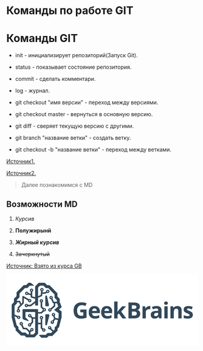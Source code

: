 # Команды по работе GIT
# Команды GIT

* init - инициализирует репозиторий(Запуск Git).

* status - показывает состояние репозитория.

* commit - сделать комментари.

* log - журнал.

* git checkout "имя версии" - переход между версиями.

* git checkout master -  вернуться в основную версию.

* git diff - сверяет текущую версию с другими.

* git branch "название ветки" - создать ветку.

* git checkout -b "название ветки" - переход между ветками.

[Источник1.](https://habr.com/ru/post/541258/)

[Источник2.](https://habr.com/ru/post/542616/)

> Далее познакомимся с MD

## Возможности MD

1. *Курсив*

2. **Полужирынй**

3. ***Жирный курсив***

4. ~~Зачеркнутый~~

[Источник: Взято из курса GB](https://habr.com/ru/post/542616/)

![GB](GB.png)











